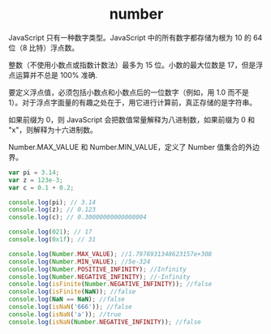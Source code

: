 <h1 align="center"> number</h1>

JavaScript 只有一种数字类型。JavaScript 中的所有数字都存储为根为 10 的 64 位（8 比特）浮点数。

整数（不使用小数点或指数计数法）最多为 15 位。小数的最大位数是 17，但是浮点运算并不总是 100% 准确.

要定义浮点值，必须包括小数点和小数点后的一位数字（例如，用 1.0 而不是 1）。对于浮点字面量的有趣之处在于，用它进行计算前，真正存储的是字符串。

如果前缀为 0，则 JavaScript 会把数值常量解释为八进制数，如果前缀为 0 和 "x"，则解释为十六进制数。

Number.MAX_VALUE 和 Number.MIN_VALUE，定义了 Number 值集合的外边界。

```javascript
var pi = 3.14;
var z = 123e-3;
var c = 0.1 + 0.2;

console.log(pi); // 3.14
console.log(z); // 0.123
console.log(c); // 0.30000000000000004

console.log(021); // 17
console.log(0x1f); // 31

console.log(Number.MAX_VALUE); //1.7976931348623157e+308
console.log(Number.MIN_VALUE); //5e-324
console.log(Number.POSITIVE_INFINITY); //Infinity
console.log(Number.NEGATIVE_INFINITY); //-Infinity
console.log(isFinite(Number.NEGATIVE_INFINITY)); //false
console.log(isFinite(NaN)); //false
console.log(NaN == NaN); //false
console.log(isNaN('666')); //false
console.log(isNaN('a')); //true
console.log(isNaN(Number.NEGATIVE_INFINITY)); //false

```

